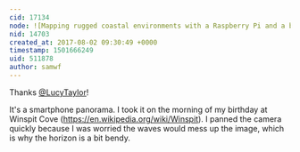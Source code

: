 ```yaml
---
cid: 17134
node: ![Mapping rugged coastal environments with a Raspberry Pi and a balloon?](../notes/samwf/08-01-2017/mapping-rugged-coastal-environments-with-a-raspberry-pi-and-a-balloon)
nid: 14703
created_at: 2017-08-02 09:30:49 +0000
timestamp: 1501666249
uid: 511878
author: samwf
---
```


Thanks [@LucyTaylor](/profile/LucyTaylor)!

It's a smartphone panorama. I took it on the morning of my birthday at Winspit Cove (https://en.wikipedia.org/wiki/Winspit). I panned the camera quickly because I was worried the waves would mess up the image, which is why the horizon is a bit bendy.